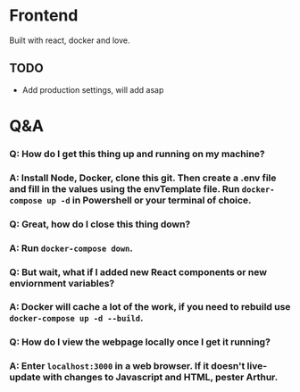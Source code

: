 # Frontend

Built with react, docker and love.

## TODO
 - Add production settings, will add asap

# Q&A

### Q: How do I get this thing up and running on my machine?
### A: Install Node, Docker, clone this git. Then create a .env file and fill in the values using the envTemplate file. Run `docker-compose up -d` in Powershell or your terminal of choice.

### Q: Great, how do I close this thing down?
### A: Run `docker-compose down`.

### Q: But wait, what if I added new React components or new enviornment variables?
### A: Docker will cache a lot of the work, if you need to rebuild use `docker-compose up -d --build`.

### Q: How do I view the webpage locally once I get it running?
### A: Enter `localhost:3000` in a web browser. If it doesn't live-update with changes to Javascript and HTML, pester Arthur.